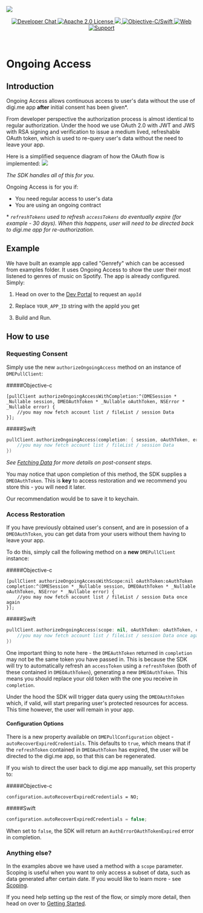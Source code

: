 ![](https://securedownloads.digi.me/partners/digime/SDKReadmeBanner.png)

<p align="center">
    <a href="https://developers.digi.me/slack/join">
        <img src="https://img.shields.io/badge/chat-slack-blueviolet.svg" alt="Developer Chat">
    </a>
    <a href="https://github.com/digime/digime-sdk-ios/blob/master/LICENSE">
        <img src="https://img.shields.io/badge/license-apache 2.0-blue.svg" alt="Apache 2.0 License">
    </a>
    <a href="#">
    	<img src="https://img.shields.io/badge/build-passing-brightgreen.svg">
    </a>
    <a href="https://swift.org">
        <img src="https://img.shields.io/badge/language-objectivec/swift-orange.svg" alt="Objective-C/Swift">
    </a>
    <a href="https://developers.digi.me">
        <img src="https://img.shields.io/badge/web-digi.me-red.svg" alt="Web">
    </a>
    <a href="https://digime.freshdesk.com/support/solutions/9000115894">
        <img src="https://img.shields.io/badge/support-freshdesk-721744.svg" alt="Support">
    </a>
</p>

<br>

# Ongoing Access


## Introduction

Ongoing Access allows continuous access to user's data without the use of digi.me app **after** initial consent has been given*.

From developer perspective the authorization process is almost identical to regular authorization. Under the hood we use OAuth 2.0 with JWT and JWS with RSA signing and verification to issue a medium lived, refreshable OAuth token, which is used to re-query user's data without the need to leave your app.

Here is a simplified sequence diagram of how the OAuth flow is implemented:
![](https://securedownloads.digi.me/partners/digime/OngoingAccess.png)

*The SDK handles all of this for you.*

Ongoing Access is for you if:

* You need regular access to user's data
* You are using an ongoing contract

\* *`refreshTokens` used to refresh `accessTokens` do eventually expire (for example - 30 days). When this happens, user will need to be directed back to digi.me app for re-authorization.*



## Example
We have built an example app called "Genrefy" which can be accessed from examples folder. It uses Ongoing Access to show the user their most listened to genres of music on Spotify. The app is already configured. Simply:

1. Head on over to the [Dev Portal](https://go.digi.me/developers/register) to request an `appId`


2. Replace `YOUR_APP_ID` string with the appId you get


3. Build and Run.


## How to use

### Requesting Consent

Simply use the new `authorizeOngoingAccess` method on an instance of `DMEPullClient`:

#####Objective-c
```objc
[pullClient authorizeOngoingAccessWithСompletion:^(DMESession * _Nullable session, DMEOAuthToken * _Nullable oAuthToken, NSError * _Nullable error) {
	//you may now fetch account list / fileList / session Data
}];
```


#####Swift
```swift
pullClient.authorizeOngoingAccess(completion: { session, oAuthToken, error
	//you may now fetch account list / fileList / session Data
})
```

*See [Fetching Data](getting-started.html#5-fetching-data) for more details on post-consent steps.*

You may notice that upon completion of this method, the SDK supplies a `DMEOAuthToken`. This is **key** to access restoration and we recommend you store this - you will need it later.

Our recommendation would be to save it to keychain.



### Access Restoration

If you have previously obtained user's consent, and are in posession of a `DMEOAuthToken`, you can get data from your users without them having to leave your app.

To do this, simply call the following method on a **new** `DMEPullClient` instance:

#####Objective-c
```objc
[pullClient authorizeOngoingAccessWithScope:nil oAuthToken:oAuthToken completion:^(DMESession * _Nullable session, DMEOAuthToken * _Nullable oAuthToken, NSError * _Nullable error) {
	//you may now fetch account list / fileList / session Data once again
}];
```

#####Swift
```swift
pullClient.authorizeOngoingAccess(scope: nil, oAuthToken: oAuthToken, completion: { session, oAuthToken, error
	//you may now fetch account list / fileList / session Data once again
})
```

One important thing to note here - the `DMEAuthToken` returned in `completion` may not be the same token you have passed in. This is because the SDK will try to automatically refresh an `accessToken` using a `refreshToken` (both of these contained in `DMEOAuthToken`), generating a new `DMEOAuthToken`. This means you should replace your old token with the one you receive in `completion`.

Under the hood the SDK will trigger data query using the `DMEOAuthToken` which, if valid, will start preparing user's protected resources for access. This time however, the user will remain in your app.

#### Configuration Options
There is a new property available on `DMEPullConfiguration` object - `autoRecoverExpiredCredentials`. This defaults to `true`, which means that if the `refreshToken` contained in `DMEOAuthToken` has expired, the user will be directed to the digi.me app, so that this can be regenerated.

If you wish to direct the user back to digi.me app manually, set this property to:

#####Objective-c
```objc
configuration.autoRecoverExpiredCredentials = NO;
```
#####Swift
```swift
configuration.autoRecoverExpiredCredentials = false;
```
When set to `false`, the SDK will return an `AuthErrorOAuthTokenExpired` error in completion.

### Anything else?

In the examples above we have used a method with a `scope` parameter. Scoping is useful when you want to only access a subset of data, such as data generated after certain date. If you would like to learn more - see [Scoping](scoping.html).

If you need help setting up the rest of the flow, or simply more detail, then head on over to [Getting Started](getting-started.html).
